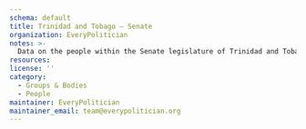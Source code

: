 ```yaml
---
schema: default
title: Trinidad and Tobago — Senate
organization: EveryPolitician
notes: >-
  Data on the people within the Senate legislature of Trinidad and Tobago.
resources:
license: ''
category:
  - Groups & Bodies
  - People
maintainer: EveryPolitician
maintainer_email: team@everypolitician.org
---
```

